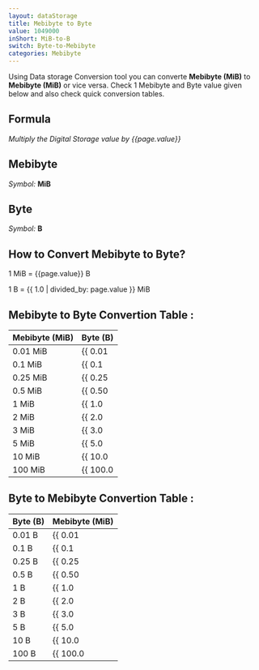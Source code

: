 ```yaml
---
layout: dataStorage
title: Mebibyte to Byte
value: 1049000
inShort: MiB-to-B
switch: Byte-to-Mebibyte
categories: Mebibyte
---
```


Using Data storage Conversion tool you can converte **Mebibyte (MiB)** to **Mebibyte (MiB)** or vice versa. Check 1 Mebibyte and Byte value given below and also check quick conversion tables.

## Formula
*Multiply the Digital Storage value by {{page.value}}*

## Mebibyte
*Symbol:* **MiB**

## Byte
*Symbol:* **B**

## How to Convert Mebibyte to Byte?

1 MiB = {{page.value}} B

1 B = {{ 1.0 | divided_by: page.value }} MiB


## Mebibyte to Byte Convertion Table :

| Mebibyte (MiB) | Byte (B) |
| ---- | ---- |
| 0.01 MiB | {{ 0.01 | times: page.value }} B |
| 0.1 MiB | {{ 0.1 | times: page.value }} B |
| 0.25 MiB | {{ 0.25 | times: page.value }} B |
| 0.5 MiB | {{ 0.50 | times: page.value }} B |
| 1 MiB | {{ 1.0 | times: page.value }} B |
| 2 MiB | {{ 2.0 | times: page.value }} B |
| 3 MiB | {{ 3.0 | times: page.value }} B |
| 5 MiB | {{ 5.0 | times: page.value }} B |
| 10 MiB | {{ 10.0 | times: page.value }} B |
| 100 MiB | {{ 100.0 | times: page.value }} B |

## Byte to Mebibyte Convertion Table :

| Byte (B) | Mebibyte (MiB) |
| ---- | ---- |
| 0.01 B | {{ 0.01 | divided_by: page.value }} MiB |
| 0.1 B | {{ 0.1 | divided_by: page.value }} MiB |
| 0.25 B | {{ 0.25 | divided_by: page.value }} MiB |
| 0.5 B | {{ 0.50 | divided_by: page.value }} MiB |
| 1 B | {{ 1.0 | divided_by: page.value }} MiB |
| 2 B | {{ 2.0 | divided_by: page.value }} MiB |
| 3 B | {{ 3.0 | divided_by: page.value }} MiB |
| 5 B | {{ 5.0 | divided_by: page.value }} MiB |
| 10 B | {{ 10.0 | divided_by: page.value }} MiB |
| 100 B | {{ 100.0 | divided_by: page.value }} MiB |


<script>
document.getElementById('selectInput')[9].selected = true
document.getElementById('selectOutput')[1].selected = true
</script>
